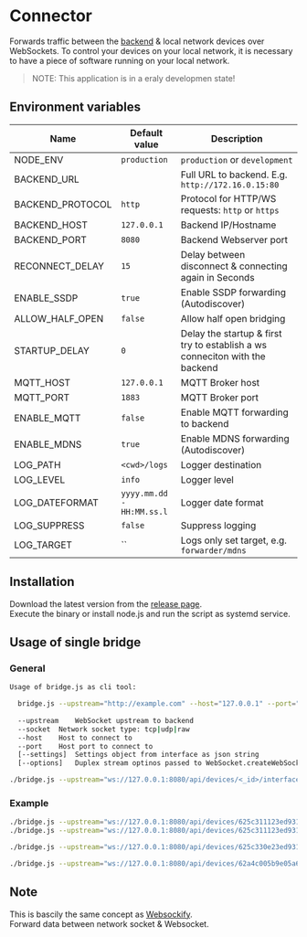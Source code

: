 # Connector
Forwards traffic between the [backend](https://github.com/OpenHausIO/backend) &amp; local network devices over WebSockets.
To control your devices on your local network, it is necessary to have a piece of software running on your local network.

> NOTE: This application is in a eraly developmen state!

## Environment variables
| Name             | Default value             | Description                                                                 |
| ---------------- | ------------------------- | --------------------------------------------------------------------------- |
| NODE_ENV         | `production`              | `production` or `development`                                               |
| BACKEND_URL      |                           | Full URL to backend. E.g. `http://172.16.0.15:80`                           |
| BACKEND_PROTOCOL | `http`                    | Protocol for HTTP/WS requests: `http` or `https`                            |
| BACKEND_HOST     | `127.0.0.1`               | Backend IP/Hostname                                                         |
| BACKEND_PORT     | `8080`                    | Backend Webserver port                                                      |
| RECONNECT_DELAY  | `15`                      | Delay between disconnect & connecting again in Seconds                      |
| ENABLE_SSDP      | `true`                    | Enable SSDP forwarding (Autodiscover)                                       |
| ALLOW_HALF_OPEN  | `false`                   | Allow half open bridging                                                    |
| STARTUP_DELAY    | `0`                       | Delay the startup & first try to establish a ws conneciton with the backend |
| MQTT_HOST        | `127.0.0.1`               | MQTT Broker host                                                            |
| MQTT_PORT        | `1883`                    | MQTT Broker port                                                            |
| ENABLE_MQTT      | `false`                   | Enable MQTT forwarding to backend                                           |
| ENABLE_MDNS      | `true`                    | Enable MDNS forwarding (Autodiscover)                                       |
| LOG_PATH         | `<cwd>/logs`              | Logger destination                                                          |
| LOG_LEVEL        | `info`                    | Logger level                                                                |
| LOG_DATEFORMAT   | `yyyy.mm.dd - HH:MM.ss.l` | Logger date format                                                          |
| LOG_SUPPRESS     | `false`                   | Suppress logging                                                            |
| LOG_TARGET       | ``                        | Logs only set target, e.g. `forwarder/mdns`                                 |

## Installation
Download the latest version from the [release page](https://github.com/OpenHausIO/connector/releases).<br />
Execute the binary or install node.js and run the script as systemd service.

## Usage of single bridge
### General
```sh
Usage of bridge.js as cli tool: 

  bridge.js --upstream="http://example.com" --host="127.0.0.1" --port="8080" 
  
  --upstream	WebSocket upstream to backend
  --socket	Network socket type: tcp|udp|raw
  --host	Host to connect to
  --port	Host port to connect to
  [--settings]	Settings object from interface as json string
  [--options]	Duplex stream optinos passed to WebSocket.createWebSocketStream
```

```sh
./bridge.js --upstream="ws://127.0.0.1:8080/api/devices/<_id>/interfaces/<_id>" --socket="tcp" --host="<host>" --port="<port>"
```

### Example
```sh
./bridge.js --upstream="ws://127.0.0.1:8080/api/devices/625c311123ed9311d25efbeb/interfaces/625c311123ed9311d25efbec" --host="licht.lan" --port="443"
./bridge.js --upstream="ws://127.0.0.1:8080/api/devices/625c311123ed9311d25efbeb/interfaces/625c311123ed9311d25efbec" --host="licht.lan" --port="80"
```

```sh
./bridge.js --upstream="ws://127.0.0.1:8080/api/devices/625c330e23ed9311d25efbee/interfaces/625c330e23ed9311d25efbef" --host="av-receiver.lan" --port="60128"
```

```sh
./bridge.js --upstream="ws://127.0.0.1:8080/api/devices/62a4c005b9e05a649f6cec57/interfaces/62a4c005b9e05a649f6cec58" --host="samsung-tv.lan" --port="8080"
```

## Note
This is bascily the same concept as [Websockify](https://github.com/novnc/websockify).<br />
Forward data between network socket & Websocket.
